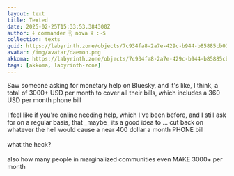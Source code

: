 ```yaml
---
layout: text
title: Texted
date: 2025-02-25T15:33:53.384300Z
author: ⸸ commander ░ nova ⸸ :~$
collection: texts
guid: https://labyrinth.zone/objects/7c934fa8-2a7e-429c-b944-b85885cb0111
avatar: /img/avatar/daemon.png
akkoma: https://labyrinth.zone/objects/7c934fa8-2a7e-429c-b944-b85885cb0111
tags: [akkoma, labyrinth-zone]
---
```


<p>Saw someone asking for monetary help on Bluesky, and it's like, I think, a total of 3000+ USD per month to cover all their bills, which includes a 360 USD per month phone bill<br><br>I feel like if you're online needing help, which I've been before, and I still ask for on a regular basis, that _maybe_ its a good idea to ... cut back on whatever the hell would cause a near 400 dollar a month PHONE bill<br><br>what the heck?<br><br>also how many people in marginalized communities even MAKE 3000+ per month</p>
